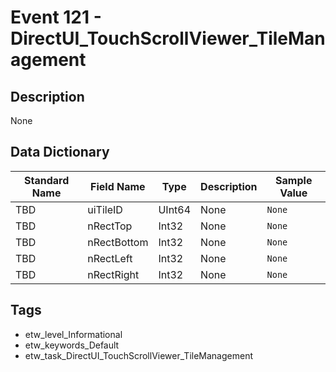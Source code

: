 # Event 121 - DirectUI_TouchScrollViewer_TileManagement

## Description
None

## Data Dictionary
|Standard Name|Field Name|Type|Description|Sample Value|
|---|---|---|---|---|
|TBD|uiTileID|UInt64|None|`None`|
|TBD|nRectTop|Int32|None|`None`|
|TBD|nRectBottom|Int32|None|`None`|
|TBD|nRectLeft|Int32|None|`None`|
|TBD|nRectRight|Int32|None|`None`|

## Tags
* etw_level_Informational
* etw_keywords_Default
* etw_task_DirectUI_TouchScrollViewer_TileManagement